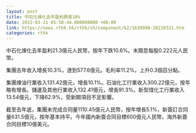 ```yaml
---
layout: post
title: 中石化煉化去年盈利跌逾10%
date: 2022-03-21 05:58:44.000000000 +08:00
link: https://news.rthk.hk/rthk/ch/component/k2/1639990-20220321.htm
categories: rthk
---
```


中石化煉化去年盈利21.3億元人民幣，按年下跌10.6%。末期息每股0.222元人民幣。

集團去年收入增長10.3%，達到577.6億元。毛利率11.2%，上升0.3個百分點。

集團煉油行業收入131.42億元，增長10.1%。石油化工行業收入300.22億元，按年略有增長。儲運及其他行業收入132.41億元，增長91.3%。新型煤化工行業收入13.54億元，下降62.9%，受新開項目不足影響。

截至去年底，集團未完成合同量1110.45億元人民幣，按年增長5.1%，新簽訂合同量631.5億元，按年基本持平。今年國內新簽合同目標600億元人民幣，海外新簽合同目標10億美元。
